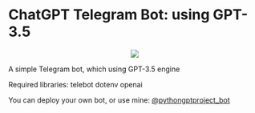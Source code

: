 # ChatGPT Telegram Bot: using GPT-3.5

<p align="center">
<a href="https://t.me/pythongptproject_bot" alt="Run Telegram Bot shield"><img src="https://img.shields.io/badge/RUN-Telegram%20Bot-blue" /></a>
</p>

A simple Telegram bot, which using GPT-3.5 engine

Required libraries:
telebot
dotenv
openai

You can deploy your own bot, or use mine: [@pythongptproject_bot](https://t.me/pythongptproject_bot)